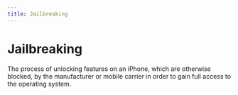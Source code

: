```yaml
---
title: Jailbreaking
---
```

# Jailbreaking

The process of unlocking features on an iPhone, which are otherwise blocked, by the manufacturer or mobile carrier in order to gain full access to the operating system.